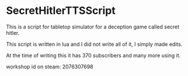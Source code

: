 # SecretHitlerTTSScript
This is a script for tabletop simulator for a deception game called secret hitler. 

This script is written in lua and I did not write all of it, I simply made edits. 

At the time of writing this it has 370 subscribers and many more using it.

workshop id on steam: 2076307698
